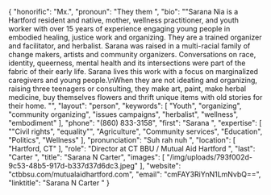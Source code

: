 {
  "honorific": "Mx.",
  "pronoun": "They them ",
  "bio": "\"Sarana Nia is a Hartford resident and native, mother, wellness practitioner, and youth worker with over 15 years of experience engaging young people in embodied healing, justice work and organizing. They are a trained organizer and facilitator, and herbalist. Sarana was raised in a multi-racial family of change makers, artists and community organizers. Conversations on race, identity, queerness, mental health and its intersections were part of the fabric of their early life. Sarana lives this work with a focus on marginalized caregivers and young people.\nWhen they are not ideating  and organizing, raising three teenagers or consulting, they make art, paint, make herbal medicine, buy themselves flowers and thrift unique items with old stories for their home. \"",
  "layout": "person",
  "keywords": [
    "Youth",
    "organizing",
    "community organizing",
    "issues campaigns",
    "herbalist",
    "wellness",
    "embodiment"
  ],
  "phone": "(860) 833-3158",
  "first": "Sarana ",
  "expertise": [
    "\"Civil rights",
    "equality\"",
    "Agriculture",
    "Community services",
    "Education",
    "Politics",
    "Wellness"
  ],
  "pronunciation": "Suh rah nuh ",
  "location": [
    "Hartford, CT"
  ],
  "role": "Director at CT BBU / Mutual Aid Hartford ",
  "last": "Carter ",
  "title": "Sarana N Carter",
  "images": [
    "/img/uploads/793f002d-9c53-48b5-917d-b337d37d6dc3.jpeg"
  ],
  "website": "ctbbsu.com/mutualaidhartford.com",
  "email": "cmFAY3RiYnN1LmNvbQ==",
  "linktitle": "Sarana N Carter "
}